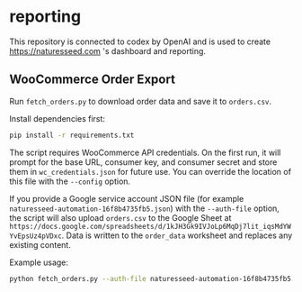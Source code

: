 # reporting

This repository is connected to codex by OpenAI and is used to create https://naturesseed.com 's dashboard and reporting.

## WooCommerce Order Export

Run `fetch_orders.py` to download order data and save it to `orders.csv`.

Install dependencies first:

```bash
pip install -r requirements.txt
```

The script requires WooCommerce API credentials. On the first run, it will
prompt for the base URL, consumer key, and consumer secret and store them in
`wc_credentials.json` for future use. You can override the location of this
file with the `--config` option.

If you provide a Google service account JSON file (for example
`naturesseed-automation-16f8b4735fb5.json`) with the `--auth-file` option,
the script will also upload `orders.csv` to the Google Sheet at
`https://docs.google.com/spreadsheets/d/1kJH3Gk9IVJoLp6MqDj7lit_iqsMdYWYvEpsUz4pVDxc`.
Data is written to the `order_data` worksheet and replaces any existing
content.

Example usage:

```bash
python fetch_orders.py --auth-file naturesseed-automation-16f8b4735fb5.json
```
